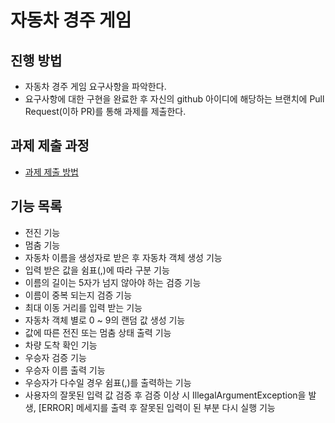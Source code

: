 # 자동차 경주 게임
## 진행 방법
* 자동차 경주 게임 요구사항을 파악한다.
* 요구사항에 대한 구현을 완료한 후 자신의 github 아이디에 해당하는 브랜치에 Pull Request(이하 PR)를 통해 과제를 제출한다.

## 과제 제출 과정
* [과제 제출 방법](https://github.com/next-step/nextstep-docs/tree/master/precourse)


## 기능 목록
* 전진 기능
* 멈춤 기능
* 자동차 이름을 생성자로 받은 후 자동차 객체 생성 기능
* 입력 받은 값을 쉼표(,)에 따라 구분 기능
* 이름의 길이는 5자가 넘지 않아야 하는 검증 기능
* 이름이 중복 되는지 검증 기능
* 최대 이동 거리를 입력 받는 기능
* 자동차 객체 별로 0 ~ 9의 랜덤 값 생성 기능 
* 값에 따른 전진 또는 멈춤 상태 출력 기능
* 차량 도착 확인 기능
* 우승자 검증 기능
* 우승자 이름 출력 기능
* 우승자가 다수일 경우 쉼표(,)를 출력하는 기능
* 사용자의 잘못된 입력 값 검증 후 검증 이상 시 IllegalArgumentException을 발생, [ERROR] 메세지를 출력 후 잘못된 입력이 된 부분 다시 실행 기능
